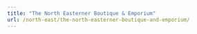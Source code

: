 ```yaml
---
title: "The North Easterner Boutique & Emporium"
url: /north-east/the-north-easterner-boutique-and-emporium/
---
```

